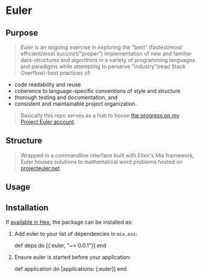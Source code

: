 # Euler

## Purpose
> _Euler_ is an ongoing exercise in exploring the "best" (fastest/most efficient/most succinct/"proper") implementation of new and familiar data-structures and algorithms in a variety of programming languages and paradigms while attempting to perserve "industry"(read Stack Overflow)-best practices of:
  - code readability and reuse
  - coherence to language-specific conventions of style and structure
  - thorough testing and documentation, and 
  - consistent and maintainable project organization.

> Basically this repo serves as a hub to house [the progress on my Project Euler account](https://projecteuler.net/progress=tastyham).

## Structure
> Wrapped in a commandline interface built with Elixir's Mix framework, Euler houses solutions to mathematical word problems hosted on [projecteuler.net](https://projecteuler.net).

## Usage

## Installation

If [available in Hex](https://hex.pm/docs/publish), the package can be installed as:

  1. Add euler to your list of dependencies in `mix.exs`:

        def deps do
          [{:euler, "~> 0.0.1"}]
        end

  2. Ensure euler is started before your application:

        def application do
          [applications: [:euler]]
        end

